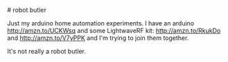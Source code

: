 # robot butler

Just my arduino home automation experiments. I have an arduino http://amzn.to/UCKWsq and some LightwaveRF kit: http://amzn.to/RkukDo and http://amzn.to/V7yPPK and I'm trying to join them together.

It's not really a robot butler.
